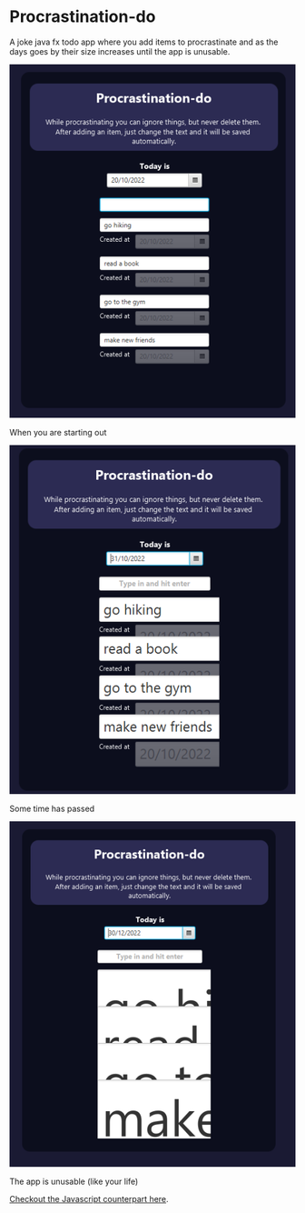 # Procrastination-do

A joke java fx todo app where you add items to procrastinate and as the days goes by their size increases until the app is unusable.

![Default State](prints/printA.png)

When you are starting out

![Some time has passed](prints/printB.png)

Some time has passed

![It is unusable](prints/printC.png)

The app is unusable (like your life)

[Checkout the Javascript counterpart here](https://github.com/Artenes/ProcrastinationDoJs).
